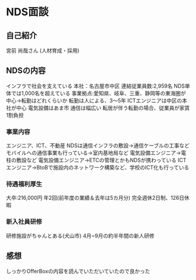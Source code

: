 # NDS面談
## 自己紹介
宮前 尚哉さん (人材育成・採用)

## NDSの内容
インフラで社会を支えている
本社：名古屋市中区
連結従業員数:2,959名
NDS単体では1,000名を超えている
事業拠点:愛知県、岐阜、三重、静岡等の東海圏が中心→転勤はどれくらいか
転勤は人による、3～5年
ICTエンジニアは中区の本社が中心
電気設備はあま市
通信は幅広い
転居が伴う転勤の場合、従業員が家賃1割負担

### 事業内容
エンジニア、ICT、不動産
NDSは通信インフラの敷設→通信ケーブルの工事など
モバイルへの通信事業も行っている→室内基地局など
電気設備エンジニア→電柱の敷設など
電気設備エンジニア→ETCの管理とかもNDSが携わっている
ICTエンジニア→BtoBで施設内のネットワーク構築など、学校のICT化も行っている

### 待遇福利厚生
大卒:216,000円
年2回(前年度の業績＆去年は5カ月分)
完全週休2日制、126日休暇

### 新入社員研修
研修施設がちゃんとある(犬山市)
4月~9月の約半年間の新人研修

## 感想
しっかりOfferBoxの内容を読んでいただいていたので良かった
